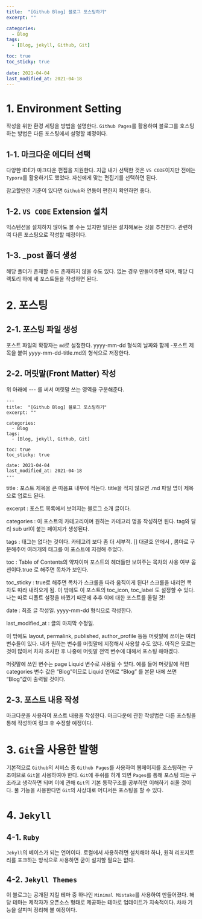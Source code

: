 ```yaml
---
title:  "[Github Blog] 블로그 포스팅하기"
excerpt: ""

categories:
  - Blog
tags:
  - [Blog, jekyll, Github, Git]

toc: true
toc_sticky: true
 
date: 2021-04-04
last_modified_at: 2021-04-18
---
```


# 1. Environment Setting
 작성을 위한 환경 세팅을 방법을 설명한다. `Github Pages`를 활용하여 블로그를 호스팅하는 방법은 다른 포스팅에서 설명할 예정이다.

## 1-1. 마크다운 에디터 선택
 다양한 IDE가 마크다운 편집을 지원한다. 지금 내가 선택한 것은 `VS CODE`이지만 전에는 `Typora`를 활용하기도 했었다. 자신에게 맞는 편집기를 선택하면 된다.

참고할만한 기준이 있다면 `Github`와 연동이 편한지 확인하면 좋다.

##  1-2. `VS CODE` Extension 설치
 익스텐션을 설치하지 않아도 볼 수는 있지만 일단은 설치해보는 것을 추천한다. 관련하여 다른 포스팅으로 작성할 예정이다. 

## 1-3. _post 폴더 생성
 해당 폴더가 존재할 수도 존재하지 않을 수도 있다. 없는 경우 만들어주면 되며, 해당 디렉토리 하에 새 포스트들을 작성하면 된다. 

# 2. 포스팅

## 2-1. 포스팅 파일 생성
 포스트 파일의 확장자는 `md`로 설정한다. yyyy-mm-dd 형식의 날짜와 함께 -포스트 제목을 붙여 yyyy-mm-dd-title.md의 형식으로 저장한다. 

## 2-2. 머릿말(Front Matter) 작성

위 아래에 --- 를 써서 머릿말 쓰는 영역을 구분해준다.


```
---
title:  "[Github Blog] 블로그 포스팅하기"
excerpt: ""

categories:
  - Blog
tags:
  - [Blog, jekyll, Github, Git]

toc: true
toc_sticky: true
 
date: 2021-04-04
last_modified_at: 2021-04-18
---
```


title : 포스트 제목을 큰 따옴표 내부에 적는다. title을 적지 않으면 .md 파일 명이 제목으로 업로드 된다.

excerpt : 포스트 목록에서 보여지는 블로그 소개 글이다. 

categories : 이 포스트의 카테고리이며 원하는 카테고리 명을 작성하면 된다. tag와 달리 sub url이 붙는 페이지가 생성된다.

tags : 태그는 없다는 것이다. 카테고리 보다 좀 더 세부적. [] 대괄호 안에서 , 콤마로 구분해주어 여러개의 태그를 이 포스트에 지정해 주었다.

toc : Table of Contents의 약자이며 포스트의 헤더들만 보여주는 목차의 사용 여부 옵션이다.true 로 해주면 목차가 보인다.

toc_sticky : true로 해주면 목차가 스크롤을 따라 움직이게 된다! 스크롤을 내리면 목차도 따라 내려오게 됨. 이 밖에도 이 포스트의 toc_icon, toc_label 도 설정할 수 있다. 나는 따로 디폴트 설정을 바꿨기 때문에 추후 이에 대한 포스트를 올릴 것!

date : 최초 글 작성일. yyyy-mm-dd 형식으로 작성한다.

last_modified_at : 글의 마지막 수정일.

이 밖에도 layout, permalink, published, author_profile 등등 머릿말에 쓰이는 여러 변수들이 있다. 내가 원하는 변수를 머릿말에 지정해서 사용할 수도 있다. 아직은 모르는 것이 많아서 차차 조사한 후 나중에 머릿말 전역 변수에 대해서 포스팅 해야겠다.

머릿말에 쓰인 변수는 page Liquid 변수로 사용될 수 있다. 예를 들어 머릿말에 적힌 categories 변수 값은 “Blog”이므로 Liquid 언어로 “Blog” 를 본문 내에 쓰면 “Blog”값이 출력될 것이다. 

## 2-3. 포스트 내용 작성
 마크다운을 사용하여 포스트 내용을 작성한다. 마크다운에 관한 작성법은 다른 포스팅을 통해 작성하여 링크 후 수정할 예정이다.

# 3. `Git`을 사용한 발행
 기본적으로 `Github`의 서비스 중 `Github Pages`를 사용하여 웹페이지를 호스팅하는 구조이므로 `Git`을 사용하여야 한다. `Git`에 푸쉬를 하게 되면 `Pages`를 통해 포스팅 되는 구조라고 생각하면 되며 이에 관해 `Git`의 기본 동작구조를 공부하면 이해하기 쉬울 것이다. 풀 기능을 사용한다면 `Git`의 사상대로 어디서든 포스팅을 할 수 있다.

# 4. `Jekyll`


## 4-1. `Ruby`
 `Jekyll`의 베이스가 되는 언어이다. 로컬에서 사용하려면 설치해야 하나, 원격 리포지토리를 포크하는 방식으로 사용하면 굳이 설치할 필요는 없다.

## 4-2. `Jekyll Themes`
 이 블로그는 공개된 지킬 테마 중 하나인 `Minimal Mistake`를 사용하여 만들어졌다. 해당 테마는 제작자가 오픈소스 형태로 제공하는 테마로 업데이트가 지속적이다. 차차 기능을 살피며 정리해 볼 예정이다. 